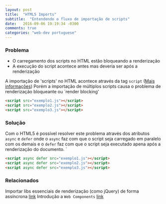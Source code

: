 ```yaml
---
layout: post
title:  "HTML5 Imports"
subtitle:  "Entendendo o fluxo de importação de scripts"
date:   2016-09-06 19:19:34 -0300
comments: true
categories: "web-dev portuguese"
---
```


### Problema

- O carregamento dos scripts no HTML estão bloqueando a renderização
- A execução do script acontece antes mas deveria ser após a renderização

A importação de 'scripts' no HTML acontece através da tag `script` ([Mais informações][mdn-script]) Porém a importação de múltiplos scripts causa o problema de renderização bloqueante ou `render blocking'

```html
<script src="exemplo1.js"></script>
<script src="exemplo2.js"></script>
<script src="exemplo3.js"></script>
```

### Solução
Com o HTML5 é possível resolver este problema através dos atributos `async` e `defer` onde o `async` faz com que o script seja carregado em paralelo com os demais e o `defer` faz com que o script seja executado apena após a renderização do documento.
`
```html
<script async defer src="exemplo1.js"></script>
<script async defer src="exemplo2.js"></script>
<script async defer src="exemplo3.js"></script>
```

### Relacionados

Importar libs essenciais de renderização (como jQuery) de forma assíncrona [link][async-advanced]
Introdução a `Web Components` [link][web-components]

[mdn-script]: https://developer.mozilla.org/pt-BR/docs/Web/HTML/Element/script
[async-advanced]: https://varvy.com/pagespeed/critical-render-path.html
[web-components]: http://webcomponents.org/articles/introduction-to-html-imports/
